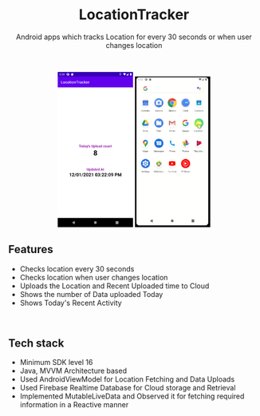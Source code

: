 <h1 align="center">LocationTracker</h1>

<p align="center">  
 Android apps which tracks Location for every 30 seconds or when user changes location</br>
</p>
</br>
<p align="center">
  <img src="/previews/LocationTracker.png" width="30%" />
  <img src="/previews/LocationTrackerGif1.gif" width="30%" />
</p>

## Features
- Checks location every 30 seconds
- Checks location when user changes location
- Uploads the Location and Recent Uploaded time to Cloud
- Shows the number of Data uploaded Today
- Shows Today's Recent Activity
</br>

## Tech stack
- Minimum SDK level 16
- Java, MVVM Architecture based
- Used AndroidViewModel for Location Fetching and Data Uploads
- Used Firebase Realtime Database for Cloud storage and Retrieval
- Implemented MutableLiveData and Observed it for fetching required information in a Reactive manner
</br>
